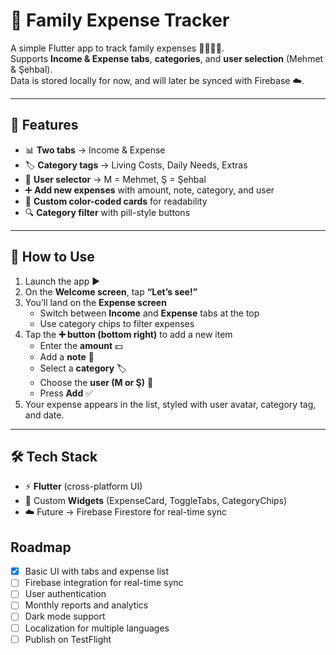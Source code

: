 # 💸 Family Expense Tracker

A simple Flutter app to track family expenses 👨‍👩‍👧‍👦.  
Supports **Income & Expense tabs**, **categories**, and **user selection** (Mehmet & Şehbal).  
Data is stored locally for now, and will later be synced with Firebase ☁️.  

---

## 🚀 Features

- 📊 **Two tabs** → Income & Expense  
- 🏷️ **Category tags** → Living Costs, Daily Needs, Extras  
- 👤 **User selector** → M = Mehmet, Ş = Şehbal  
- ➕ **Add new expenses** with amount, note, category, and user  
- 🎨 **Custom color-coded cards** for readability  
- 🔍 **Category filter** with pill-style buttons  

---

## 📱 How to Use

1. Launch the app ▶️  
2. On the **Welcome screen**, tap **“Let’s see!”**  
3. You’ll land on the **Expense screen**  
   - Switch between **Income** and **Expense** tabs at the top  
   - Use category chips to filter expenses  
4. Tap the **➕ button (bottom right)** to add a new item  
   - Enter the **amount** 💵  
   - Add a **note** 📝  
   - Select a **category** 🏷️  
   - Choose the **user (M or Ş)** 👥  
   - Press **Add** ✅  
5. Your expense appears in the list, styled with user avatar, category tag, and date.  

---

## 🛠️ Tech Stack

- ⚡ **Flutter** (cross-platform UI)  
- 🎨 Custom **Widgets** (ExpenseCard, ToggleTabs, CategoryChips)  
- ☁️ Future → Firebase Firestore for real-time sync  



## Roadmap
- [x] Basic UI with tabs and expense list
- [ ] Firebase integration for real-time sync
- [ ] User authentication
- [ ] Monthly reports and analytics
- [ ] Dark mode support
- [ ] Localization for multiple languages
- [ ] Publish on TestFlight